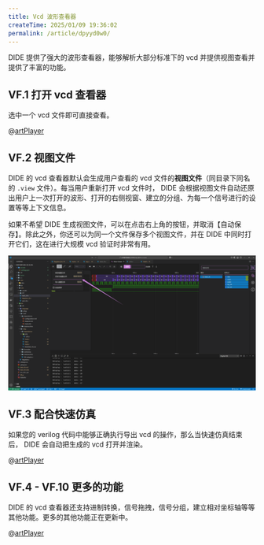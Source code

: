 ```yaml
---
title: Vcd 波形查看器
createTime: 2025/01/09 19:36:02
permalink: /article/dpyyd0w0/
---
```


DIDE 提供了强大的波形查看器，能够解析大部分标准下的 vcd 并提供视图查看并提供了丰富的功能。

## VF.1 打开 vcd 查看器

选中一个 vcd 文件即可直接查看。

@[artPlayer](/videos/vcd/trigger-click.mp4)

## VF.2 视图文件

DIDE 的 vcd 查看器默认会生成用户查看的 vcd 文件的**视图文件**（同目录下同名的 `.view` 文件）。每当用户重新打开 vcd 文件时， DIDE 会根据视图文件自动还原出用户上一次打开的波形、打开的右侧视窗、建立的分组、为每一个信号进行的设置等等上下文信息。

如果不希望 DIDE 生成视图文件，可以在点击右上角的按钮，并取消【自动保存】。除此之外，你还可以为同一个文件保存多个视图文件，并在 DIDE 中同时打开它们，这在进行大规模 vcd 验证时非常有用。

![](./images/vcd-view.png)

## VF.3 配合快速仿真

如果您的 verilog 代码中能够正确执行导出 vcd 的操作，那么当快速仿真结束后， DIDE 会自动把生成的 vcd 打开并渲染。

@[artPlayer](/videos/vcd/trigger-simulate.mp4)


## VF.4 - VF.10 更多的功能

DIDE 的 vcd 查看器还支持进制转换，信号拖拽，信号分组，建立相对坐标轴等等其他功能。更多的其他功能正在更新中。

@[artPlayer](/videos/vcd/usage.mp4)

<!-- ## 特性支持

### VF.1 打开 vcd

vcd 可以作为 vcd 文件的默认打开方式。

### VF.2 仿真后自动打开

如果快速仿真打开了新的 vcd 文件，DIDE 会自动把它打开。

### VF.3 



### VF.4 

### VF.5 

### VF.6 

### VF.7 

### VF.8  -->
